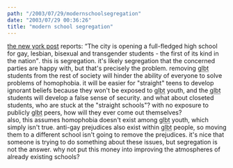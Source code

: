 ```yaml
---
path: "/2003/07/29/modernschoolsegregation" 
date: "2003/07/29 00:36:26" 
title: "modern school segregation" 
---
```

<a href="http://www.nypost.com/news/regionalnews/1711.htm">the new york post</a> reports: <q>The city is opening a full-fledged high school for gay, lesbian, bisexual and transgender students - the first of its kind in the nation</q>. this is segregation. it's likely segregation that the concerned parties are happy with, but that's precisely the problem. removing <abbr title="gay, lesbian, bisexual, and transgender">glbt</abbr> students from the rest of society will hinder the ability of everyone to solve problems of homophobia. it will be easier for "straight" teens to develop ignorant beliefs because they won't be exposed to <abbr title="gay, lesbian, bisexual, and transgender">glbt</abbr> youth, and the <abbr title="gay, lesbian, bisexual, and transgender">glbt</abbr> students will develop a false sense of security. and what about closeted students, who are stuck at the "straight schools"? with no exposure to publicly <abbr title="gay, lesbian, bisexual, and transgender">glbt</abbr> peers, how will they ever come out themselves?<br>also, this assumes homophobia doesn't exist among <abbr title="gay, lesbian, bisexual, and transgender">glbt</abbr> youth, which simply isn't true. anti-gay prejudices also exist within <abbr title="gay, lesbian, bisexual, and transgender">glbt</abbr> people, so moving them to a different school isn't going to remove the prejudices. it's nice that someone is trying to do something about these issues, but segregation is not the answer. why not put this money into improving the atmospheres of already existing schools?